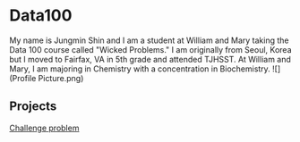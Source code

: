 

# Data100
My name is Jungmin Shin and I am a student at William and Mary taking the Data 100 course called "Wicked Problems." I am originally from Seoul, Korea but I moved to Fairfax, VA in 5th grade and attended TJHSST. At William and Mary, I am majoring in Chemistry with a concentration in Biochemistry. 
![](Profile Picture.png)

## Projects
[Challenge problem]()
